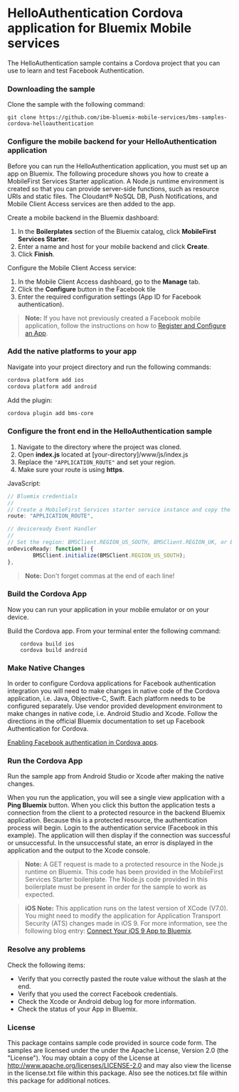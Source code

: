 # HelloAuthentication Cordova application for Bluemix Mobile services

The HelloAuthentication sample contains a Cordova project that you can use to learn and test Facebook Authentication.

### Downloading the sample

Clone the sample with the following command:

	git clone https://github.com/ibm-bluemix-mobile-services/bms-samples-cordova-helloauthentication

### Configure the mobile backend for your HelloAuthentication application

Before you can run the HelloAuthentication application, you must set up an app on Bluemix. The following procedure shows you how to create a MobileFirst Services Starter application. A Node.js runtime environment is created so that you can provide server-side functions, such as resource URIs and static files. The Cloudant® NoSQL DB, Push Notifications, and Mobile Client Access services are then added to the app.

Create a mobile backend in the Bluemix dashboard:

1. In the **Boilerplates** section of the Bluemix catalog, click **MobileFirst Services Starter**.
2. Enter a name and host for your mobile backend and click **Create**.
3. Click **Finish**.

Configure the Mobile Client Access service:

1. In the Mobile Client Access dashboard, go to the **Manage** tab.
2. Click the **Configure** button in the Facebook tile
3. Enter the required configuration settings (App ID for Facebook authentication).

> **Note:** If you have not previously created a Facebook mobile application, follow the instructions on how to [Register and Configure an App](https://developers.facebook.com/docs/apps/register#create-app).

### Add the native platforms to your app

Navigate into your project directory and run the following commands:

```Bash
cordova platform add ios
cordova platform add android
```

Add the plugin:

```Bash
cordova plugin add bms-core
```

### Configure the front end in the HelloAuthentication sample

1. Navigate to the directory where the project was cloned.
2. Open <b>index.js</b> located at [your-directory]/www/js/index.js
3. Replace the `"APPLICATION_ROUTE"` and set your region.
4. Make sure your route is using **https**.

JavaScript:

```Javascript
// Bluemix credentials
//
// Create a MobileFirst Services starter service instance and copy the route e.g. "myhostname.mybluemix.net"
route: "APPLICATION_ROUTE",
```

```Javascript
// deviceready Event Handler
//
// Set the region: BMSClient.REGION_US_SOUTH, BMSClient.REGION_UK, or BMSClient.REGION_SYDNEY
onDeviceReady: function() {
		BMSClient.initialize(BMSClient.REGION_US_SOUTH);
},
```
> **Note:** Don't forget commas at the end of each line!

### Build the Cordova App

Now you can run your application in your mobile emulator or on your device.

Build the Cordova app. From your terminal enter the following command:

		cordova build ios
		cordova build android


### Make Native Changes

In order to configure Cordova applications for Facebook authentication integration you will need to make changes in native code of the Cordova application, i.e. Java, Objective-C, Swift. Each platform needs to be configured separately. Use vendor provided development environment to make changes in native code, i.e. Android Studio and Xcode. Follow the directions in the official Bluemix documentation to set up Facebook Authentication for Cordova.

[Enabling Facebook authentication in Cordova apps](https://new-console.ng.bluemix.net/docs/services/mobileaccess/facebook-auth-cordova.html).


### Run the Cordova App

Run the sample app from Android Studio or Xcode after making the native changes.

When you run the application, you will see a single view application with a **Ping Bluemix** button. When you click this button the application tests a connection from the client to a protected resource in the backend Bluemix application. Because this is a protected resource, the authentication process will begin. Login to the authentication service (Facebook in this example).  The application will then display if the connection was successful or unsuccessful. In the unsuccessful state, an error is displayed in the application and the output to the Xcode console.

> **Note:** A GET request is made to a protected resource in the Node.js runtime on Bluemix. This code has been provided in the MobileFirst Services Starter boilerplate. The Node.js code provided in this boilerplate must be present in order for the sample to work as expected.

> **iOS Note:** This application runs on the latest version of XCode (V7.0). You might need to modify the application for Application Transport Security (ATS) changes made in iOS 9. For more information, see the following blog entry: [Connect Your iOS 9 App to Bluemix](https://developer.ibm.com/bluemix/2015/09/16/connect-your-ios-9-app-to-bluemix/).

### Resolve any problems

Check the following items:

- Verify that you correctly pasted the route value without the slash at the end.
- Verify that you used the correct Facebook credentials.
- Check the Xcode or Android debug log for more information.
- Check the status of your App in Bluemix.

### License

This package contains sample code provided in source code form. The samples are licensed under the under the Apache License, Version 2.0 (the "License"). You may obtain a copy of the License at http://www.apache.org/licenses/LICENSE-2.0 and may also view the license in the license.txt file within this package. Also see the notices.txt file within this package for additional notices.
